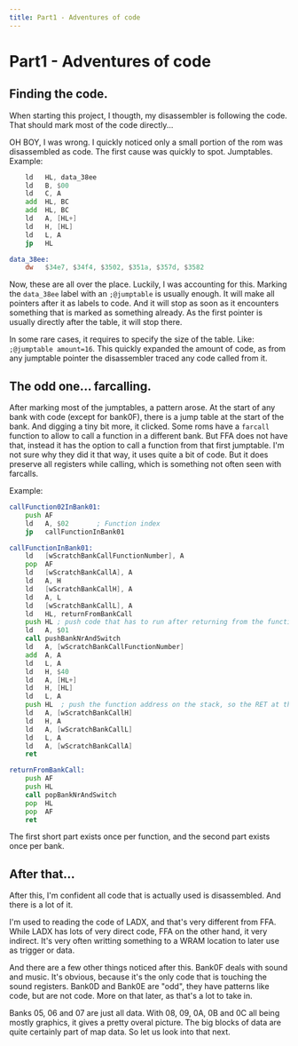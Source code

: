 ```yaml
---
title: Part1 - Adventures of code
---
```


# Part1 - Adventures of code

## Finding the code.

When starting this project, I thougth, my disassembler is following the code. That should mark most of the code directly...

OH BOY, I was wrong. I quickly noticed only a small portion of the rom was disassembled as code. The first cause was quickly to spot. Jumptables. Example:

```asm
    ld   HL, data_38ee
    ld   B, $00
    ld   C, A
    add  HL, BC
    add  HL, BC
    ld   A, [HL+]
    ld   H, [HL]
    ld   L, A
    jp   HL

data_38ee:
    dw   $34e7, $34f4, $3502, $351a, $357d, $3582
```

Now, these are all over the place. Luckily, I was accounting for this. Marking the `data_38ee` label with an `;@jumptable` is usually enough.
It will make all pointers after it as labels to code. And it will stop as soon as it encounters something that is marked as something already.
As the first pointer is usually directly after the table, it will stop there.

In some rare cases, it requires to specify the size of the table. Like: `;@jumptable amount=16`. This quickly expanded the amount of code,
as from any jumptable pointer the disassembler traced any code called from it.

## The odd one... farcalling.

After marking most of the jumptables, a pattern arose. At the start of any bank with code (except for bank0F), there is a jump table at the start of the bank.
And digging a tiny bit more, it clicked. Some roms have a `farcall` function to allow to call a function in a different bank. But FFA does not have that, instead
it has the option to call a function from that first jumptable. I'm not sure why they did it that way, it uses quite a bit of code. But it does preserve all
registers while calling, which is something not often seen with farcalls.

Example:
```asm
callFunction02InBank01:
    push AF
    ld   A, $02       ; Function index
    jp   callFunctionInBank01

callFunctionInBank01:
    ld   [wScratchBankCallFunctionNumber], A
    pop  AF
    ld   [wScratchBankCallA], A
    ld   A, H
    ld   [wScratchBankCallH], A
    ld   A, L
    ld   [wScratchBankCallL], A
    ld   HL, returnFromBankCall
    push HL ; push code that has to run after returning from the function, which will restore the bank
    ld   A, $01
    call pushBankNrAndSwitch
    ld   A, [wScratchBankCallFunctionNumber]
    add  A, A
    ld   L, A
    ld   H, $40
    ld   A, [HL+]
    ld   H, [HL]
    ld   L, A
    push HL  ; push the function address on the stack, so the RET at the end will goto it
    ld   A, [wScratchBankCallH]
    ld   H, A
    ld   A, [wScratchBankCallL]
    ld   L, A
    ld   A, [wScratchBankCallA]
    ret

returnFromBankCall:
    push AF
    push HL
    call popBankNrAndSwitch
    pop  HL
    pop  AF
    ret
```

The first short part exists once per function, and the second part exists once per bank.

## After that...

After this, I'm confident all code that is actually used is disassembled. And there is a lot of it.

I'm used to reading the code of LADX, and that's very different from FFA. While LADX has lots of very direct code,
FFA on the other hand, it very indirect. It's very often writting something to a WRAM location to later use as trigger or data.

And there are a few other things noticed after this. Bank0F deals with sound and music. It's obvious, because it's the only code that is touching
the sound registers. Bank0D and Bank0E are "odd", they have patterns like code, but are not code. More on that later, as that's a lot to take in.

Banks 05, 06 and 07 are just all data. With 08, 09, 0A, 0B and 0C all being mostly graphics, it gives a pretty overal picture.
The big blocks of data are quite certainly part of map data. So let us look into that next.
